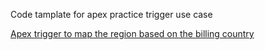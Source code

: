 Code tamplate for apex practice trigger use case 


<a href='https://www.decodeforce.com/solve/apex-trigger-to-update-region-based-on-billing-country'>Apex trigger to map the region based on the billing country</a>

